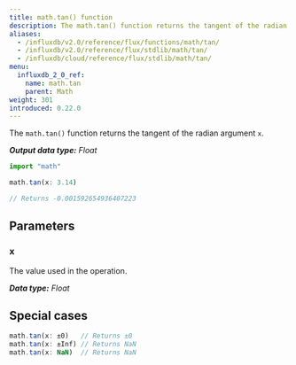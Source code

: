 ```yaml
---
title: math.tan() function
description: The math.tan() function returns the tangent of the radian argument `x`.
aliases:
  - /influxdb/v2.0/reference/flux/functions/math/tan/
  - /influxdb/v2.0/reference/flux/stdlib/math/tan/
  - /influxdb/cloud/reference/flux/stdlib/math/tan/
menu:
  influxdb_2_0_ref:
    name: math.tan
    parent: Math
weight: 301
introduced: 0.22.0
---
```


The `math.tan()` function returns the tangent of the radian argument `x`.

_**Output data type:** Float_

```js
import "math"

math.tan(x: 3.14)

// Returns -0.001592654936407223
```

## Parameters

### x
The value used in the operation.

_**Data type:** Float_

## Special cases
```js
math.tan(x: ±0)   // Returns ±0
math.tan(x: ±Inf) // Returns NaN
math.tan(x: NaN)  // Returns NaN
```

